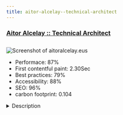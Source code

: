 ```yaml
---
title: aitor-alcelay--technical-architect
---
```


<div style="height: 3rem">
  <a href="https://www.aitoralcelay.eus/"><h3>Aitor Alcelay :: Technical Architect</h3></a>
</div>
<img loading="lazy" src="/images/thumbs/aitoralcelay.eus.jpg" alt="Screenshot of aitoralcelay.eus" />
<ul>
  <li>Performace: 87%</li>
  <li>
    First contentful paint:
    2.30Sec
  </li>
  <li>Best practices: 79%</li>
  <li>Accessibility: 88%</li>
  <li>SEO: 96%</li>
  <li>carbon footprint: 0.104</li>
</ul>
<details>
  <summary>Description</summary>
  <p>The website is for commercial use so that potential clients know the category of work they do with different architects. Aitor Alcelay wanted to represent in his website the aesthetic current of the best architecture magazine. To do so, the images of his projects are enlarged to the maximum to become the protagonists within the layout, while at the same time being faithful representatives of his excellent work.To create this website we used Boostrap with Yootheme PRO. As for the rest of the plugins:
- Security: Akeeba admintools and Akeeba backup
- SEO: Jsitemap and JCH optimize
- Form: RSform
- Photographs: all manually optimized with Photoshop</p>
</details>

